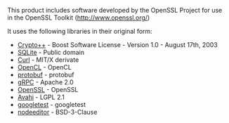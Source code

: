 
This product includes software developed by the OpenSSL Project for use in the OpenSSL Toolkit (http://www.openssl.org/)

It uses the following libraries in their original form:
- [Crypto++](https://www.cryptopp.com/License.txt) - Boost Software License - Version 1.0 - August 17th, 2003
- [SQLite](https://www.sqlite.org/copyright.html) - Public domain
- [Curl](https://curl.haxx.se/docs/copyright.html) - MIT/X derivate
- [OpenCL](https://github.com/KhronosGroup/OpenCL-Headers/blob/master/LICENSE) - OpenCL
- [protobuf](https://github.com/protocolbuffers/protobuf/blob/master/LICENSE) - protobuf
- [gRPC](https://github.com/grpc/grpc/blob/master/LICENSE) - Apache 2.0
- [OpenSSL](https://www.openssl.org/source/license.html) - OpenSSL
- [Avahi](https://github.com/lathiat/avahi/blob/master/LICENSE) - LGPL 2.1
- [googletest](https://github.com/google/googletest/blob/master/googletest/LICENSE) - googletest
- [nodeeditor](https://github.com/paceholder/nodeeditor) - BSD-3-Clause
